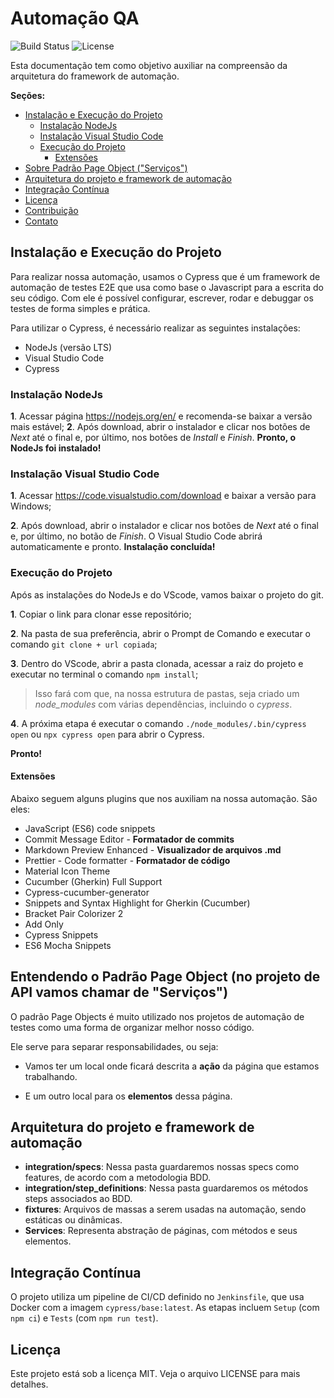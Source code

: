 # Automação QA

![Build Status](https://img.shields.io/badge/build-passing-brightgreen)
![License](https://img.shields.io/badge/license-MIT-blue)

Esta documentação tem como objetivo auxiliar na compreensão da arquitetura do framework de automação.

**Seções:**

- [Instalação e Execução do Projeto](#instalação-e-execução-do-projeto)
  - [Instalação NodeJs](#instalação-nodejs)
  - [Instalação Visual Studio Code](#instalação-visual-studio-code)
  - [Execução do Projeto](#execução-do-projeto)
    - [Extensões](#extensões)
- [Sobre Padrão Page Object ("Serviços")](#sobre-padrão-page-object)
- [Arquitetura do projeto e framework de automação](#arquitetura-do-projeto-e-framework-de-automação)
- [Integração Contínua](#integração-contínua)
- [Licença](#licença)
- [Contribuição](#contribuição)
- [Contato](#contato)

## Instalação e Execução do Projeto

Para realizar nossa automação, usamos o Cypress que é um framework de automação de testes E2E que usa como base o Javascript para a escrita do seu código. Com ele é possível configurar, escrever, rodar e debuggar os testes de forma simples e prática.

Para utilizar o Cypress, é necessário realizar as seguintes instalações:

- NodeJs (versão LTS)
- Visual Studio Code
- Cypress

### Instalação NodeJs

**1**. Acessar página <https://nodejs.org/en/> e recomenda-se baixar a versão mais estável;
**2**. Após download, abrir o instalador e clicar nos botões de _Next_ até o final e, por último, nos botões de _Install_ e _Finish_.
**Pronto, o NodeJs foi instalado!**

### Instalação Visual Studio Code

**1**. Acessar https://code.visualstudio.com/download e baixar a versão para Windows;

**2**. Após download, abrir o instalador e clicar nos botões de _Next_ até o final e, por último, no botão de _Finish_.
O Visual Studio Code abrirá automaticamente e pronto.
**Instalação concluída!**

### Execução do Projeto

Após as instalações do NodeJs e do VScode, vamos baixar o projeto do git.

**1**. Copiar o link para clonar esse repositório;

**2**. Na pasta de sua preferência, abrir o Prompt de Comando e executar o comando ```git clone + url copiada```;

**3**. Dentro do VScode, abrir a pasta clonada, acessar a raiz do projeto e executar no terminal o comando ```npm install```;

> Isso fará com que, na nossa estrutura de pastas, seja criado um _node_modules_ com várias dependências, incluindo o _cypress_.

**4**. A próxima etapa é executar o comando ```./node_modules/.bin/cypress open```  ou ``` npx cypress open ``` para abrir o Cypress.

**Pronto!**

#### Extensões

Abaixo seguem alguns plugins que nos auxiliam na nossa automação. São eles:

- JavaScript (ES6) code snippets
- Commit Message Editor - **Formatador de commits**
- Markdown Preview Enhanced - **Visualizador de arquivos .md**
- Prettier - Code formatter - **Formatador de código**
- Material Icon Theme
- Cucumber (Gherkin) Full Support
- Cypress-cucumber-generator
- Snippets and Syntax Highlight for Gherkin (Cucumber)
- Bracket Pair Colorizer 2
- Add Only
- Cypress Snippets
- ES6 Mocha Snippets

## Entendendo o Padrão Page Object (no projeto de API vamos chamar de "Serviços")

O padrão Page Objects é muito utilizado nos projetos de automação de testes como uma forma de organizar melhor nosso código.

Ele serve para separar responsabilidades, ou seja:

- Vamos ter um local onde ficará descrita a **ação** da página que estamos trabalhando.

- E um outro local para os **elementos** dessa página.

## Arquitetura do projeto e framework de automação

- **integration/specs**: Nessa pasta guardaremos nossas specs como features, de acordo com a metodologia BDD.
- **integration/step_definitions**: Nessa pasta guardaremos os métodos steps associados ao BDD.
- **fixtures**: Arquivos de massas a serem usadas na automação, sendo estáticas ou dinâmicas.
- **Services**: Representa abstração de páginas, com métodos e seus elementos.

## Integração Contínua

O projeto utiliza um pipeline de CI/CD definido no `Jenkinsfile`, que usa Docker com a imagem `cypress/base:latest`. As etapas incluem `Setup` (com `npm ci`) e `Tests` (com `npm run test`).

## Licença

Este projeto está sob a licença MIT. Veja o arquivo LICENSE para mais detalhes.